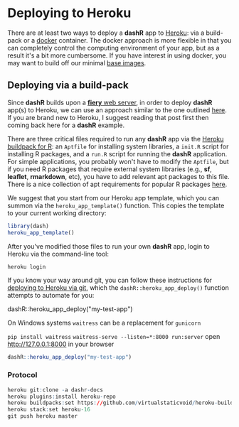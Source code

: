 # Deploying to Heroku

There are at least two ways to deploy a **dashR** app to [Heroku](https://www.heroku.com/): via a build-pack or a [docker](https://www.docker.com/) container. The docker approach is more flexible in that you can completely control the computing environment of your app, but as a result it's a bit more cumbersome. If you have interest in using docker, you may want to build off our minimal [base images](../docker).

## Deploying via a build-pack

Since **dashR** builds upon a [**fiery** web server](https://cran.r-project.org/package=fiery), in order to deploy **dashR** app(s) to Heroku, we can use an approach similar to the one outlined [here](https://www.data-imaginist.com/2017/setting-fire-to-deployment/). If you are brand new to Heroku, I suggest reading that post first then coming back here for a **dashR** example.

There are three critical files required to run any **dashR** app via the [Heroku buildpack for R](https://github.com/virtualstaticvoid/heroku-buildpack-r/tree/heroku-16): an `Aptfile` for installing system libraries, a `init.R` script for installing R packages, and a `run.R` script for running the **dashR** application. For simple applications, you probably won't have to modify the `Aptfile`, but if you need R packages that require external system libraries (e.g., **sf**, **leaflet**, **rmarkdown**, etc), you have to add relevant apt packages to this file. There is a nice collection of apt requirements for popular R packages [here](https://github.com/rstudio/shinyapps-package-dependencies/tree/master/packages). 

We suggest that you start from our Heroku app template, which you can summon via the `heroku_app_template()` function. This copies the template to your current working directory:

```r
library(dash)
heroku_app_template()
```

After you've modified those files to run your own **dashR** app, login to Heroku via the command-line tool:

```shell
heroku login
```

If you know your way around git, you can follow these instructions for [deploying to Heroku via git](https://devcenter.heroku.com/articles/git), which the `dashR::heroku_app_deploy()` function attempts to automate for you:

dashR::heroku_app_deploy("my-test-app")

On Windows systems `waitress` can be a replacement for `gunicorn`

`pip install waitress`
`waitress-serve --listen=*:8000 run:server`
open http://127.0.0.1:8000 in your browser

```r
dashR::heroku_app_deploy("my-test-app")
```

### Protocol
```r
heroku git:clone -a dashr-docs
heroku plugins:install heroku-repo
heroku buildpacks:set https://github.com/virtualstaticvoid/heroku-buildpack-r.git#heroku-16
heroku stack:set heroku-16
git push heroku master
```

